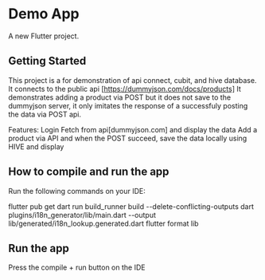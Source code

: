 # Demo App

A new Flutter project.

## Getting Started

This project is a for demonstration of api connect, cubit, and hive database.
It connects to the public api [https://dummyjson.com/docs/products]
It demonstrates adding a product via POST but it does not save to the dummyjson server, it only imitates the response
of a successfuly posting the data via POST api.

Features:
Login
Fetch from api[dummyjson.com] and display the data
Add a product via API and when the POST succeed, save the data locally using HIVE and display

## How to compile and run the app
Run the following commands on your IDE:

flutter pub get
dart run build_runner build --delete-conflicting-outputs
dart plugins/i18n_generator/lib/main.dart --output lib/generated/i18n_lookup.generated.dart
flutter format lib

## Run the app
Press the compile + run button on the IDE
